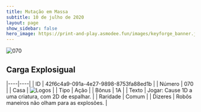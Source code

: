 ```yaml
---
title: Mutação em Massa
subtitle: 10 de julho de 2020
layout: page
show_sidebar: false
hero_image: https://print-and-play.asmodee.fun/images/keyforge_banner.jpg
---
```


![070](https://cdn.keyforgegame.com/media/card_front/pt/479_070_6GWF78FP9F6F_pt.png)

## Carga Explosigual

|----|----|
| ID | 42f6c4a9-091a-4e27-9898-8753fa88ed1b |
| Número | 070 |
| Casa | ![Logos](https://archonarcana.com/images/thumb/c/ce/Logos.png/22px-Logos.png "Logos") |
| Tipo | Ação |
| Bônus | 1A |
| Texto | Jogar: Cause 1D a uma criatura,   com 2D de espalhar. |
| Raridade | Comum |
| Dizeres | Robôs maneiros não olham para as explosões. |
